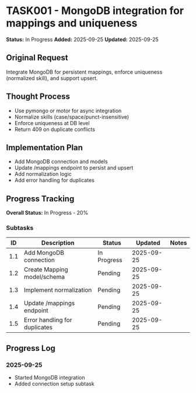 # TASK001 - MongoDB integration for mappings and uniqueness

**Status:** In Progress
**Added:** 2025-09-25
**Updated:** 2025-09-25

## Original Request
Integrate MongoDB for persistent mappings, enforce uniqueness (normalized skill), and support upsert.

## Thought Process
- Use pymongo or motor for async integration
- Normalize skills (case/space/punct-insensitive)
- Enforce uniqueness at DB level
- Return 409 on duplicate conflicts

## Implementation Plan
- Add MongoDB connection and models
- Update /mappings endpoint to persist and upsert
- Add normalization logic
- Add error handling for duplicates

## Progress Tracking
**Overall Status:** In Progress - 20%

### Subtasks
| ID | Description | Status | Updated | Notes |
|----|-------------|--------|---------|-------|
| 1.1 | Add MongoDB connection | In Progress | 2025-09-25 | |
| 1.2 | Create Mapping model/schema | Pending | 2025-09-25 | |
| 1.3 | Implement normalization | Pending | 2025-09-25 | |
| 1.4 | Update /mappings endpoint | Pending | 2025-09-25 | |
| 1.5 | Error handling for duplicates | Pending | 2025-09-25 | |

## Progress Log
### 2025-09-25
- Started MongoDB integration
- Added connection setup subtask
